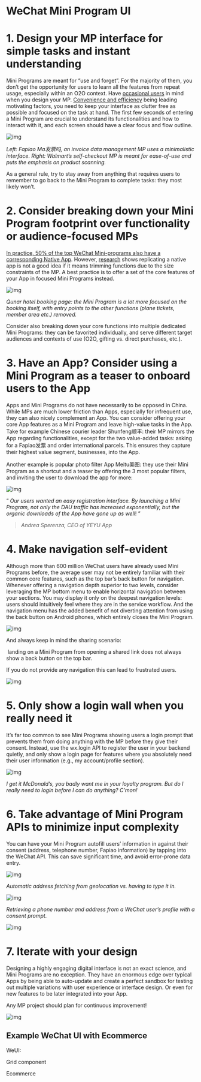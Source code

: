# WeChat Mini Program UI



# **1. Design your MP interface for simple tasks and instant understanding**

Mini Programs are meant for “use and forget”. For the majority of them, you don’t get the opportunity for users to learn all the features from repeat usage, especially within an O2O context. Have [occasional users](https://www.nngroup.com/articles/wechat-mini-programs/) in mind when you design your MP. [Convenience and efficiency](https://uxspot.com/blog/why-and-when-users-like-using-wechat-mini-programs) being leading motivating factors, you need to keep your interface as clutter free as possible and focused on the task at hand. The first few seconds of entering a Mini Program are crucial to understand its functionalities and how to interact with it, and each screen should have a clear focus and flow outline.



![img](https://miro.medium.com/max/742/1*FuaOATnz_HrmMjrNNx7Xnw.png)



*Left: Fapiao Ma发票吗, an invoice data management MP uses a minimalistic interface. Right: Walmart’s self-checkout MP is meant for ease-of-use and puts the emphasis on product scanning.*

As a general rule, try to stay away from anything that requires users to remember to go back to the Mini Program to complete tasks: they most likely won’t.

# **2. Consider breaking down your Mini Program footprint over functionality or audience-focused MPs**

[In practice, 50% of the top WeChat Mini-programs also have a corresponding Native App](https://walkthechat.com/wechat-mini-programs-simple-introduction/). However, [research](https://uxspot.com/blog/why-and-when-users-like-using-wechat-mini-programs) shows replicating a native app is not a good idea if it means trimming functions due to the size constraints of the MP. A best practice is to offer a set of the core features of your App in focused Mini Programs instead.

![img](https://miro.medium.com/max/822/1*kwZFEK41k7_o0kg1tV4hNw.png)



*Qunar hotel booking page: the Mini Program is a lot more focused on the booking itself, with entry points to the other functions (plane tickets, member area etc.) removed.*

Consider also breaking down your core functions into multiple dedicated Mini Programs: they can be favorited individually, and serve different target audiences and contexts of use (O2O, gifting vs. direct purchases, etc.).





# **3. Have an App? Consider using a Mini Program as a teaser to onboard users to the App**

Apps and Mini Programs do not have necessarily to be opposed in China. While MPs are much lower friction than Apps, especially for infrequent use, they can also nicely complement an App. You can consider offering your core App features as a Mini Program and leave high-value tasks in the App. Take for example Chinese courier leader Shunfeng顺丰: their MP mirrors the App regarding functionalities, except for the two value-added tasks: asking for a Fapiao发票 and order international parcels. This ensures they capture their highest value segment, businesses, into the App.

Another example is popular photo filter App Meitu美图: they use their Mini Program as a shortcut and a teaser by offering the 3 most popular filters, and inviting the user to download the app for more:

![img](https://miro.medium.com/max/2128/1*x6mIHeEaBZDNWE4KLtOuEQ.png)

“ *Our users wanted an easy registration interface. By launching a Mini Program, not only the DAU traffic has increased exponentially, but the organic downloads of the App have gone up as well*! ”

> *Andrea Sperenza, CEO of YEYU App*





# **4. Make navigation self-evident**

Although more than 600 million WeChat users have already used Mini Programs before, the average user may not be entirely familiar with their common core features, such as the top bar’s back button for navigation. Whenever offering a navigation depth superior to two levels, consider leveraging the MP bottom menu to enable horizontal navigation between your sections. You may display it only on the deepest navigation levels: users should intuitively feel where they are in the service workflow. And the navigation menu has the added benefit of not diverting attention from using the back button on Android phones, which entirely closes the Mini Program.

![img](https://miro.medium.com/max/1624/1*HU4quV3uCiBemAsdfClXaw.png)





And always keep in mind the sharing scenario: 

​	landing on a Mini Program from opening a shared link does not always show a back button on the top bar. 



If you do not provide any navigation this can lead to frustrated users.



![img](https://miro.medium.com/max/1134/1*-zph3RSeXEgb5L7bWEkqjg.png)



# **5. Only show a login wall when you really need it**

It’s far too common to see Mini Programs showing users a login prompt that prevents them from doing anything with the MP before they give their consent. Instead, use the wx.login API to register the user in your backend quietly, and only show a login page for features where you absolutely need their user information (e.g., my account/profile section).



![img](https://miro.medium.com/max/681/1*7rU28qEHRebSQnG1wgTK8w.png)

*I get it McDonald’s, you badly want me in your loyalty program. But do I really need to login before I can do anything? C’mon!*



# **6. Take advantage of Mini Program APIs to minimize input complexity**

You can have your Mini Program autofill users’ information in against their consent (address, telephone number, Fapiao information) by tapping into the WeChat API. This can save significant time, and avoid error-prone data entry.



![img](https://miro.medium.com/max/1076/1*IWaAjTmcoNfA5447cZTXkA.png)



*Automatic address fetching from geolocation vs. having to type it in.*



![img](https://miro.medium.com/max/1074/1*e3g9x3ordpzOW5wy6Gr2tA.png)

*Retrieving a phone number and address from a WeChat user’s profile with a consent prompt.*



![img](https://miro.medium.com/max/1804/1*iaGjr_wCilaiMoD37gS3XQ.png)

# **7. Iterate with your design**

Designing a highly engaging digital interface is not an exact science, and Mini Programs are no exception. They have an enormous edge over typical Apps by being able to auto-update and create a perfect sandbox for testing out multiple variations with user experience or interface design. Or even for new features to be later integrated into your App.

Any MP project should plan for continuous improvement!

![img](https://miro.medium.com/max/1386/1*LdfPHTujRTGKena5uIh3pw.png)





## Example WeChat UI with Ecommerce



WeUI:



Grid component



Ecommerce





